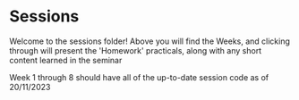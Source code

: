 # Sessions
Welcome to the sessions folder! Above you will find the Weeks, and clicking through will present the 'Homework' practicals, along with any short content learned in the seminar

Week 1 through 8 should have all of the up-to-date session code as of 20/11/2023
